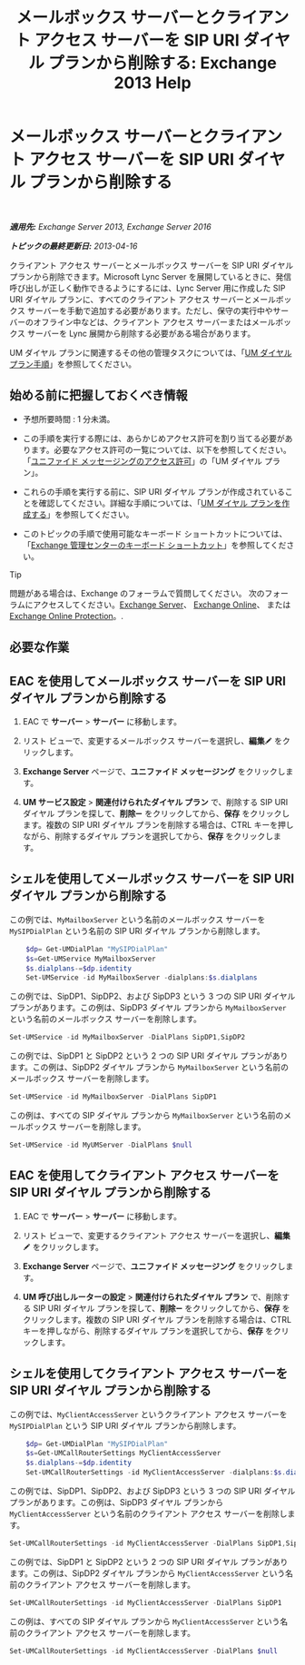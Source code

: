 ﻿---
title: 'メールボックス サーバーとクライアント アクセス サーバーを SIP URI ダイヤル プランから削除する: Exchange 2013 Help'
TOCTitle: メールボックス サーバーとクライアント アクセス サーバーを SIP URI ダイヤル プランから削除する
ms:assetid: 367441e1-1a0f-42c8-9fa8-8abe80b3d015
ms:mtpsurl: https://technet.microsoft.com/ja-jp/library/Aa997238(v=EXCHG.150)
ms:contentKeyID: 54652962
ms.date: 04/24/2018
mtps_version: v=EXCHG.150
ms.translationtype: HT
---

# メールボックス サーバーとクライアント アクセス サーバーを SIP URI ダイヤル プランから削除する

 

_**適用先:** Exchange Server 2013, Exchange Server 2016_

_**トピックの最終更新日:** 2013-04-16_

クライアント アクセス サーバーとメールボックス サーバーを SIP URI ダイヤル プランから削除できます。Microsoft Lync Server を展開しているときに、発信呼び出しが正しく動作できるようにするには、Lync Server 用に作成した SIP URI ダイヤル プランに、すべてのクライアント アクセス サーバーとメールボックス サーバーを手動で追加する必要があります。ただし、保守の実行中やサーバーのオフライン中などは、クライアント アクセス サーバーまたはメールボックス サーバーを Lync 展開から削除する必要がある場合があります。

UM ダイヤル プランに関連するその他の管理タスクについては、「[UM ダイヤル プラン手順](um-dial-plan-procedures-exchange-2013-help.md)」を参照してください。

## 始める前に把握しておくべき情報

  - 予想所要時間 : 1 分未満。

  - この手順を実行する際には、あらかじめアクセス許可を割り当てる必要があります。必要なアクセス許可の一覧については、以下を参照してください。「[ユニファイド メッセージングのアクセス許可](unified-messaging-permissions-exchange-2013-help.md)」の「UM ダイヤル プラン」。

  - これらの手順を実行する前に、SIP URI ダイヤル プランが作成されていることを確認してください。詳細な手順については、「[UM ダイヤル プランを作成する](https://docs.microsoft.com/ja-jp/exchange/voice-mail-unified-messaging/connect-voice-mail-system/create-um-dial-plan)」を参照してください。

  - このトピックの手順で使用可能なキーボード ショートカットについては、「[Exchange 管理センターのキーボード ショートカット](keyboard-shortcuts-in-the-exchange-admin-center-exchange-online-protection-help.md)」を参照してください。


> [!TIP]
> 問題がある場合は、Exchange のフォーラムで質問してください。 次のフォーラムにアクセスしてください。<A href="https://go.microsoft.com/fwlink/p/?linkid=60612">Exchange Server</A>、 <A href="https://go.microsoft.com/fwlink/p/?linkid=267542">Exchange Online</A>、 または <A href="https://go.microsoft.com/fwlink/p/?linkid=285351">Exchange Online Protection</A>。.



## 必要な作業

## EAC を使用してメールボックス サーバーを SIP URI ダイヤル プランから削除する

1.  EAC で <strong>サーバー</strong> \> <strong>サーバー</strong> に移動します。

2.  リスト ビューで、変更するメールボックス サーバーを選択し、<strong>編集</strong>![編集アイコン](images/Bb124582.6f53ccb2-1f13-4c02-bea0-30690e6ea71d(EXCHG.150).gif "編集アイコン") をクリックします。

3.  <strong>Exchange Server</strong> ページで、<strong>ユニファイド メッセージング</strong> をクリックします。

4.  <strong>UM サービス設定</strong> \> <strong>関連付けられたダイヤル プラン</strong> で、削除する SIP URI ダイヤル プランを探して、<strong>削除</strong>![\[削除\] アイコン](images/Dd362328.479b6ced-8d64-4277-a725-f17fea202b28(EXCHG.150).gif "[削除] アイコン") をクリックしてから、<strong>保存</strong> をクリックします。複数の SIP URI ダイヤル プランを削除する場合は、CTRL キーを押しながら、削除するダイヤル プランを選択してから、<strong>保存</strong> をクリックします。

## シェルを使用してメールボックス サーバーを SIP URI ダイヤル プランから削除する

この例では、`MyMailboxServer` という名前のメールボックス サーバーを `MySIPDialPlan` という名前の SIP URI ダイヤル プランから削除します。

```powershell
    $dp= Get-UMDialPlan "MySIPDialPlan"
    $s=Get-UMService MyMailboxServer
    $s.dialplans-=$dp.identity
    Set-UMService -id MyMailboxServer -dialplans:$s.dialplans
```

この例では、SipDP1、SipDP2、および SipDP3 という 3 つの SIP URI ダイヤル プランがあります。この例は、SipDP3 ダイヤル プランから `MyMailboxServer` という名前のメールボックス サーバーを削除します。

```powershell
Set-UMService -id MyMailboxServer -DialPlans SipDP1,SipDP2
```

この例では、SipDP1 と SipDP2 という 2 つの SIP URI ダイヤル プランがあります。この例は、SipDP2 ダイヤル プランから `MyMailboxServer` という名前のメールボックス サーバーを削除します。

```powershell
Set-UMService -id MyMailboxServer -DialPlans SipDP1
```

この例は、すべての SIP ダイヤル プランから `MyMailboxServer` という名前のメールボックス サーバーを削除します。

```powershell
Set-UMService -id MyUMServer -DialPlans $null
```

## EAC を使用してクライアント アクセス サーバーを SIP URI ダイヤル プランから削除する

1.  EAC で <strong>サーバー</strong> \> <strong>サーバー</strong> に移動します。

2.  リスト ビューで、変更するクライアント アクセス サーバーを選択し、<strong>編集</strong>![編集アイコン](images/Bb124582.6f53ccb2-1f13-4c02-bea0-30690e6ea71d(EXCHG.150).gif "編集アイコン") をクリックします。

3.  <strong>Exchange Server</strong> ページで、<strong>ユニファイド メッセージング</strong> をクリックします。

4.  <strong>UM 呼び出しルーターの設定</strong> \> <strong>関連付けられたダイヤル プラン</strong> で、削除する SIP URI ダイヤル プランを探して、<strong>削除</strong>![\[削除\] アイコン](images/Dd362328.479b6ced-8d64-4277-a725-f17fea202b28(EXCHG.150).gif "[削除] アイコン") をクリックしてから、<strong>保存</strong> をクリックします。複数の SIP URI ダイヤル プランを削除する場合は、CTRL キーを押しながら、削除するダイヤル プランを選択してから、<strong>保存</strong> をクリックします。

## シェルを使用してクライアント アクセス サーバーを SIP URI ダイヤル プランから削除する

この例では、`MyClientAccessServer` というクライアント アクセス サーバーを `MySIPDialPlan` という SIP URI ダイヤル プランから削除します。

```powershell
    $dp= Get-UMDialPlan "MySIPDialPlan"
    $s=Get-UMCallRouterSettings MyClientAccessServer
    $s.dialplans-=$dp.identity
    Set-UMCallRouterSettings -id MyClientAccessServer -dialplans:$s.dialplans
```

この例では、SipDP1、SipDP2、および SipDP3 という 3 つの SIP URI ダイヤル プランがあります。この例は、SipDP3 ダイヤル プランから `MyClientAccessServer` という名前のクライアント アクセス サーバーを削除します。

```powershell
Set-UMCallRouterSettings -id MyClientAccessServer -DialPlans SipDP1,SipDP2
```

この例では、SipDP1 と SipDP2 という 2 つの SIP URI ダイヤル プランがあります。この例は、SipDP2 ダイヤル プランから `MyClientAccessServer` という名前のクライアント アクセス サーバーを削除します。

```powershell
Set-UMCallRouterSettings -id MyClientAccessServer -DialPlans SipDP1
```

この例は、すべての SIP ダイヤル プランから `MyClientAccessServer` という名前のクライアント アクセス サーバーを削除します。

```powershell
Set-UMCallRouterSettings -id MyClientAccessServer -DialPlans $null
```

